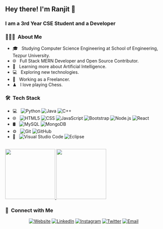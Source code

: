 <h2> Hey there! I'm Ranjit 👋</h2>
<h3> I am a 3rd Year CSE Student and a Developer </h3>

<h3> 👨🏻‍💻 &nbsp;About Me </h3>

- 🎓 &nbsp; Studying Computer Science Engineering at School of Engineering, Tezpur University.
- 🌐 &nbsp; Full Stack MERN Developer and Open Source Contributor.
- 🤖 &nbsp; Learning more about Artificial Intelligence.
- 💻 &nbsp; Exploring new technologies.
- 💼 &nbsp; Working as a Freelancer.
- ♟ &nbsp;  I love playing Chess.
<h3> 🛠 &nbsp;Tech Stack</h3>

- 💻 &nbsp;
  ![Python](https://img.shields.io/badge/-Python-333333?style=flat&logo=python)
  ![Java](https://img.shields.io/badge/-Java-333333?style=flat&logo=Java&logoColor=007396)
  ![C++](https://img.shields.io/badge/-C++-333333?style=flat&logo=C%2B%2B&logoColor=00599C)
- 🌐 &nbsp;
  ![HTML5](https://img.shields.io/badge/-HTML5-333333?style=flat&logo=HTML5)
  ![CSS](https://img.shields.io/badge/-CSS-333333?style=flat&logo=CSS3&logoColor=1572B6)
  ![JavaScript](https://img.shields.io/badge/-JavaScript-333333?style=flat&logo=javascript)
  ![Bootstrap](https://img.shields.io/badge/-Bootstrap-333333?style=flat&logo=bootstrap&logoColor=563D7C)
  ![Node.js](https://img.shields.io/badge/-Node.js-333333?style=flat&logo=node.js)
  ![React](https://img.shields.io/badge/-React-333333?style=flat&logo=react)
- 🛢 &nbsp;
  ![MySQL](https://img.shields.io/badge/-MySQL-333333?style=flat&logo=mysql)
  ![MongoDB](https://img.shields.io/badge/-MongoDB-333333?style=flat&logo=mongodb)
- ⚙️ &nbsp;
  ![Git](https://img.shields.io/badge/-Git-333333?style=flat&logo=git)
  ![GitHub](https://img.shields.io/badge/-GitHub-333333?style=flat&logo=github)
- 🔧 &nbsp;
  ![Visual Studio Code](https://img.shields.io/badge/-Visual%20Studio%20Code-333333?style=flat&logo=visual-studio-code&logoColor=007ACC)
  ![Eclipse](https://img.shields.io/badge/-Eclipse-333333?style=flat&logo=eclipse-ide&logoColor=2C2255)

<br/>

<a href="https://github.com/rks0001">
  <img height="160em" src="https://github-readme-stats.vercel.app/api?username=rks0001&theme=tokyonight&show_icons=true" />
  <img height="160em" src="https://github-readme-stats.vercel.app/api/top-langs/?username=rks0001&theme=tokyonight&layout=compact" />
</a>

<br/>

<h3> 🤝 &nbsp;Connect with Me </h3>

<p align="center">
<a href="#"><img alt="Website" src="https://img.shields.io/badge/Website-ranjitkalita-blue?style=flat-square&logo=google-chrome"></a>
<a href="https://www.linkedin.com/in/ranjit-kalita-a5316b167/"><img alt="LinkedIn" src="https://img.shields.io/badge/LinkedIn-Ranjit%20Kalita-blue?style=flat-square&logo=linkedin"></a>
<a href="https://www.instagram.com/ranjit.kalita.23/"><img alt="Instagram" src="https://img.shields.io/badge/Instagram-ranjit.kalita.23-blue?style=flat-square&logo=instagram"></a>
 <a href="https://twitter.com/ranjitkalita5o5/"><img alt="Twitter" src="https://img.shields.io/badge/Twitter-ranjitkalita5o5-blue?style=flat-square&logo=twitter"></a>
<a href="mailto:ranjitkalita499@gmail.com"><img alt="Email" src="https://img.shields.io/badge/Email-ranjitkalita499@gmail.com-blue?style=flat-square&logo=gmail"></a>
</p>
